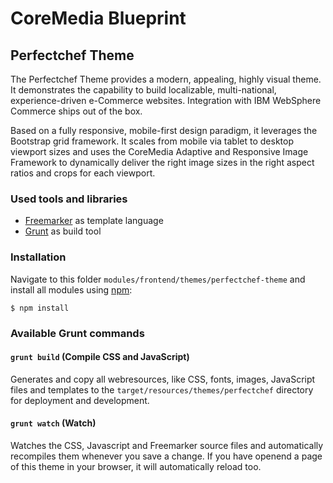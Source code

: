 # CoreMedia Blueprint

## Perfectchef Theme

The Perfectchef Theme provides a modern, appealing, highly visual theme. It demonstrates the capability
to build localizable, multi-national, experience-driven e-Commerce websites. Integration with IBM WebSphere Commerce
ships out of the box.

Based on a fully responsive, mobile-first design paradigm, it leverages the Bootstrap grid framework. It
scales from mobile via tablet to desktop viewport sizes and uses the CoreMedia Adaptive and Responsive Image
Framework to dynamically deliver the right image sizes in the right aspect ratios and crops for each viewport.

### Used tools and libraries

- [Freemarker](http://freemarker.org/) as template language
- [Grunt](http://gruntjs.com/) as build tool

### Installation

Navigate to this folder ```modules/frontend/themes/perfectchef-theme``` and install all modules using [npm](https://www.npmjs.com/):

```$ npm install```

### Available Grunt commands

#### ```grunt build``` (Compile CSS and JavaScript)

Generates and copy all webresources, like CSS, fonts, images, JavaScript files and templates to 
the ```target/resources/themes/perfectchef``` directory for deployment and development.

#### ```grunt watch``` (Watch)

Watches the CSS, Javascript and Freemarker source files and automatically recompiles them whenever you save a change. 
If you have openend a page of this theme in your browser, it will automatically reload too.
